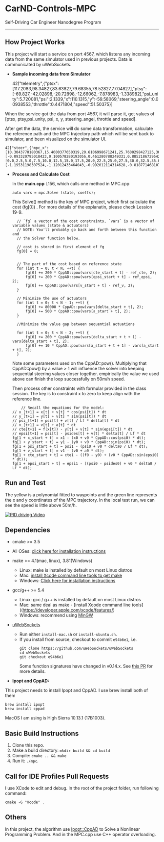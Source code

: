 # CarND-Controls-MPC
Self-Driving Car Engineer Nanodegree Program

---


## How Project Works

This project will start a service on port 4567, which listens any incoming data from the same simulator used in previous projects. Data is communicated by uWebSockets.

* **Sample incoming data from Simulator**

    42["telemetry",{"ptsx":[117.2083,98.34827,83.63827,79.68355,78.52827,77.04827],"ptsy":[-69.827,-42.02898,-20.72898,-12.66062,-7.878983,-1.338982],"psi_unity":5.720081,"psi":2.1339,"x":110.1315,"y":-59.58069,"steering_angle":0.00938553,"throttle":0.4471804,"speed":51.50375}]

When the service got the data from port 4567, it will parse it, get values of [ptsx, ptsy,psi_unity, psi, x, y, steering_angel, throttle and speed].

After get the data, the service will do some data transformation, calculate the reference path and the MPC trajectory path which will be sent back to simulator, and been visualized on the simulator UI.

    42["steer",{"mpc_x":[10.3043770180367,15.4600377650319,20.6106998671241,25.7600298427125,30.9133558683391,36.0732754356507,41.2390126837818,46.4078560527436,51.5768923169674],"mpc_y":[-0.093320795018423,0.100578280193056,0.461280788249331,0.885218672954205,1.29673096812346,1.65311892528547,1.94889733528375,2.21497357494321,2.49619537580771],"next_x":[0.0,2.5,5.0,7.5,10.0,12.5,15.0,17.5,20.0,22.5,25.0,27.5,30.0,32.5,35.0,37.5,40.0,42.5,45.0,47.5,50.0,52.5,55.0,57.5,60.0],"next_y":[-1.19531198307524,-1.12012433464043,-0.992012114314628,-0.818771468107446,-0.608198542028485,-0.36808948208735,-0.106240434293645,0.169552455343026,0.451493040813059,0.73178517610685,1.00263271521479,1.25623951212729,1.48480942083472,1.6805462953275,1.83565398959602,1.94233635763066,1.99279725342184,1.97924053095993,1.89387004423535,1.72888964723848,1.47650319395973,1.12891453838948,0.678327534518129,0.116946036336078,-0.56302610216628],"steering_angle":-0.0661150200976763,"throttle":0.445882655482734}]


* **Process and Calculate Cost**

  In the **main.cpp** L156, which calls one method in MPC.cpp

      auto vars = mpc.Solve (state, coeffs);

  This Solve() method is the key of MPC project, which first calculate the cost (fg[0]) . For more details of the explanatin, please check Lession 19-9.


        // `fg` a vector of the cost constraints, `vars` is a vector of variable values (state & actuators)
        // NOTE: You'll probably go back and forth between this function and
        // the Solver function below.

        // cost is stored in first element of fg
        fg[0] = 0;


        // The part of the cost based on reference state
        for (int t = 0; t < N; ++t) {
            fg[0] += 200 * CppAD::pow(vars[cte_start + t] - ref_cte, 2);
            fg[0] += 200 * CppAD::pow(vars[epsi_start + t] - ref_epsi, 2);
            fg[0] += CppAD::pow(vars[v_start + t] - ref_v, 2);
        }

        // Minimize the use of actuators
        for (int t = 0; t < N - 1; ++t) {
            fg[0] += 80000 * CppAD::pow(vars[delta_start + t], 2);
            fg[0] += 500 * CppAD::pow(vars[a_start + t], 2);
        }

        //Minimize the value gap between sequential actuations

        for (int t = 0; t < N - 2; ++t) {
            fg[0] += 200 * CppAD::pow(vars[delta_start + t + 1] - vars[delta_start + t], 2);
            fg[0] += 10 * CppAD::pow(vars[a_start + t + 1] - vars[a_start + t], 2);
        }

    Note some parameters used on the CppAD::pow(). Multiplying that CppAD::pow() by a value > 1 will influence the solver into keeping sequential steering values closer together. empirically the value we used above can finish the loop successfully on 50m/h speed.

    Then process other constraints with formular provided in the class session. The key is to constraint x to zero to keep align with the reference line.

          // Recall the equations for the model:
      // x_[t+1] = x[t] + v[t] * cos(psi[t]) * dt
      // y_[t+1] = y[t] + v[t] * sin(psi[t]) * dt
      // psi_[t+1] = psi[t] + v[t] / Lf * delta[t] * dt
      // v_[t+1] = v[t] + a[t] * dt
      // cte[t+1] = f(x[t]) - y[t] + v[t] * sin(epsi[t]) * dt
      // epsi[t+1] = psi[t] - psides[t] + v[t] * delta[t] / Lf * dt
      fg[1 + x_start + t] = x1 - (x0 + v0 * CppAD::cos(psi0) * dt);
      fg[1 + y_start + t] = y1 - (y0 + v0 * CppAD::sin(psi0) * dt);
      fg[1 + psi_start + t] = psi1 - (psi0 + v0 * delta0 / Lf * dt);
      fg[1 + v_start + t] = v1 - (v0 + a0 * dt);
      fg[1 + cte_start + t] = cte1 - ((f0 - y0) + (v0 * CppAD::sin(epsi0) * dt));
      fg[1 + epsi_start + t] = epsi1 - ((psi0 - psides0) + v0 * delta0 / Lf * dt);

## Run and Test

The yellow is a polynomial fitted to waypoints and the green line represents the x and y coordinates of the MPC trajectory. In the local test run, we can see the speed is little above 50m/h.

[![PID driving Video](https://img.youtube.com/vi/dKI5EoLLmEc/0.jpg)](https://youtu.be/dKI5EoLLmEc)

## Dependencies

* cmake >= 3.5
 * All OSes: [click here for installation instructions](https://cmake.org/install/)
* make >= 4.1(mac, linux), 3.81(Windows)
  * Linux: make is installed by default on most Linux distros
  * Mac: [install Xcode command line tools to get make](https://developer.apple.com/xcode/features/)
  * Windows: [Click here for installation instructions](http://gnuwin32.sourceforge.net/packages/make.htm)
* gcc/g++ >= 5.4
  * Linux: gcc / g++ is installed by default on most Linux distros
  * Mac: same deal as make - [install Xcode command line tools]((https://developer.apple.com/xcode/features/)
  * Windows: recommend using [MinGW](http://www.mingw.org/)
* [uWebSockets](https://github.com/uWebSockets/uWebSockets)
  * Run either `install-mac.sh` or `install-ubuntu.sh`.
  * If you install from source, checkout to commit `e94b6e1`, i.e.
    ```
    git clone https://github.com/uWebSockets/uWebSockets
    cd uWebSockets
    git checkout e94b6e1
    ```
    Some function signatures have changed in v0.14.x. See [this PR](https://github.com/udacity/CarND-MPC-Project/pull/3) for more details.

* **Ipopt and CppAD:**

This project needs to install Ipopt and CppAD. I use brew install both of them

    brew install ipopt
    brew install cppad

MacOS I am using is High Sierra 10.13.1 (17B1003).


## Basic Build Instructions

1. Clone this repo.
2. Make a build directory: `mkdir build && cd build`
3. Compile: `cmake .. && make`
4. Run it: `./mpc`.

## Call for IDE Profiles Pull Requests

I use XCode to edit and debug. In the root of the project folder, run following command:

    cmake -G "Xcode" .

## Others


In this project, the algorithm use [Ipopt::CppAD](https://www.coin-or.org/CppAD/Doc/doxydoc/html/namespaceCppAD_1_1ipopt_a2b3f613ffa4b230d7c407d3c04c64dd4.html) to Solve a Nonlinear Programming Problem. And in the MPC.cpp use C++ operator overloading.
